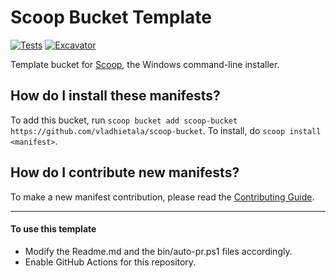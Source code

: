 # Scoop Bucket Template

<!-- Uncomment the following line after replacing placeholders -->
[![Tests](https://github.com/vladhietala/scoop-bucket/actions/workflows/ci.yml/badge.svg)](https://github.com/vladhietala/scoop-bucket/actions/workflows/ci.yml) [![Excavator](https://github.com/vladhietala/scoop-bucket/actions/workflows/excavator.yml/badge.svg)](https://github.com/vladhietala/scoop-bucket/actions/workflows/excavator.yml)

Template bucket for [Scoop](https://scoop.sh), the Windows command-line installer.

How do I install these manifests?
---------------------------------

To add this bucket, run `scoop bucket add scoop-bucket https://github.com/vladhietala/scoop-bucket`. To install, do `scoop install <manifest>`.

How do I contribute new manifests?
----------------------------------

To make a new manifest contribution, please read the [Contributing Guide](https://github.com/ScoopInstaller/.github/blob/main/.github/CONTRIBUTING.md).

----

#### To use this template

- Modify the Readme.md and the bin/auto-pr.ps1 files accordingly.
- Enable GitHub Actions for this repository.
